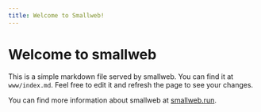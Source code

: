 ```yaml
---
title: Welcome to Smallweb!
---
```


# Welcome to smallweb

This is a simple markdown file served by smallweb. You can find it at `www/index.md`. Feel free to edit it and refresh the page to see your changes.

You can find more information about smallweb at [smallweb.run](https://smallweb.run).
